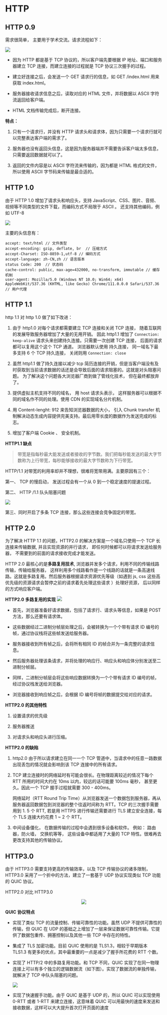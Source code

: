 # HTTP

## HTTP 0.9

需求很简单， 主要用于学术交流。请求流程如下：

<img src="./img/http0.9.webp" />

- 因为 HTTP 都是基于 TCP 协议的，所以客户端先要根据 IP 地址、端口和服务器建立 TCP 连接，而建立连接的过程就是 TCP 协议三次握手的过程。

- 建立好连接之后，会发送一个 GET 请求行的信息，如 GET /index.html 用来获取 index.html。

- 服务器接收请求信息之后，读取对应的 HTML 文件，并将数据以 ASCII 字符流返回给客户端。

- HTML 文档传输完成后，断开连接。

**特点：**

1. 只有一个请求行，并没有 HTTP 请求头和请求体，因为只需要一个请求行就可以完整表达客户端的需求了。

2. 服务器也没有返回头信息，这是因为服务器端并不需要告诉客户端太多信息，只需要返回数据就可以了。

3. 返回的文件内容是以 ASCII 字符流来传输的，因为都是 HTML 格式的文件，所以使用 ASCII 字节码来传输是最合适的。

## HTTP 1.0

由于 HTTP 1.0 增加了请求头和响应头，支持 JavaScript、CSS、图片、音频、视频等不同类型的文件下载，而编码方式不局限于 ASCll 。 还支持其他编码，例如 UTF-8

<img src="./img/http1.0.webp" />

主要的头信息有：

```
accept: text/html // 文件类型
accept-encoding: gzip, deflate, br  // 压缩方式
accept-Charset: ISO-8859-1,utf-8 // 编码方式
accept-language: zh-CN,zh // 语言版本
status Code: 200  // 状态码
cache-control: public, max-age=432000, no-transform, immutable // 缓存机制
user-agent: Mozilla/5.0 (Windows NT 10.0; Win64; x64) AppleWebKit/537.36 (KHTML, like Gecko) Chrome/111.0.0.0 Safari/537.36 // 用户代理

```

## HTTP 1.1

http 1.1 对 http 1.0 做了如下改进：

1. 由于 http1.0 对每个请求都需要建立 TCP 连接和关闭 TCP 连接， 随着互联网的发展导致服务器增加了大量的无用开销。 因此 http1.1 增加了 `Connection: keep-alive` 请求头来创建持久连接。只需要一次创建 TCP 连接， 后面的请求都可以复用这个这个 TCP 通道。 浏览器默认使用 持久连接， 同一域名下最多支持 6 个 TCP 持久连接， 关闭则用 `Connection: close`

2. 虽然 http1.1 做了持久连接以减少 tcp 简历连接的开销，但是当客户端没有及时获取到当前请求数据的话还是会导致后面的请求阻塞的。这就是对头阻塞问题。 为了解决这个问题各大浏览器厂商到做了管线化技术， 但在最终都放弃了。

3. 提供虚拟主机支持不同的域名， 用 host 请求头表示， 这样服务器可以根据不同的域名作不同的处理。使用 CDN 的实现域名分片机制。

4. 用 Content-lenght: 912 来告知浏览器数据的大小， 引入 Chunk transfer 机制解决动态生成内容提供完美支持。最后用零长度的数据作为发送完成的标志。

5. 增加了客户端 Cookie 、 安全机制。

**HTTP1.1 缺点**

> 带宽是指每秒最大能发送或者接收的字节数。我们把每秒能发送的最大字节数称为上行带宽，每秒能够接收的最大字节数称为下行带宽。

HTTP/1.1 对带宽的利用率却并不理想，很难将宽带用满。主要原因有三个：

第一、 TCP 的慢启动， 发送过程会有一个从 0 到一个稳定速度的提速过程。

第二、 HTTP /1.1 队头阻塞问题

<img src="./img/http1.1wrong.png" />

第三、同时开启了多条 TCP 连接，那么这些连接会竞争固定的带宽。

## HTTP 2.0

为了解决 HTTP 1.1 的问题，HTTP2.0 的解决方案是一个域名只使用一个 TCP 长连接来传输数据, 并且实现资源的并行请求， 即任何时候都可以将请求发送给服务器， 不需要到的前面的请求接收完成才能发送。

HTTP 2.0 最核心的是**多路复用技术**, 浏览器并发多个请求，利用不同的传输线路传输，传输给服务器， 这样利用多个线路看作是一个线路的话就是一条高速线路。这就是多路复用。然后服务器根据请求资源优先等级（如遇到 js, css 这些高优先级的资源请求会暂停之前的请求着先处理这些请求 ）处理好资源， 后以同样的方式响应客户端。

**HTTP2.0 多路复用的实现**
<img src="./img/http2Multiplexing.webp" />

- 首先，浏览器准备好请求数据，包括了请求行、请求头等信息，如果是 POST 方法，那么还要有请求体。

- 这些数据经过二进制分帧层处理之后，会被转换为一个个带有请求 ID 编号的帧，通过协议栈将这些帧发送给服务器。

- 服务器接收到所有帧之后，会将所有相同 ID 的帧合并为一条完整的请求信息。

- 然后服务器处理该条请求，并将处理的响应行、响应头和响应体分别发送至二进制分帧层。

- 同样，二进制分帧层会将这些响应数据转换为一个个带有请求 ID 编号的帧，经过协议栈发送给浏览器。

- 浏览器接收到响应帧之后，会根据 ID 编号将帧的数据提交给对应的请求。

**HTTP2.0 的其他特性**

1. 设置请求的优先级

2. 服务器推送

3. 对请求头和响应头进行压缩。

**HTTP2.0 的缺陷**

1. http2.0 由于所以请求建立在同一一个 TCP 管道中，当请求中的任意一路数据出现丢包的情况就会影响到该 TCP 连接中的所有请求。

2. TCP 建立连接时的网络延时有可能会很长。在物理距离较近的情况下每个 RTT 所用的时间大约在 10ms 以内，较远的话可能要 100ms 毫秒， 甚至更久。因此一个 TCP 握手过程就需要 300 - 400ms。

   网络延时（RTT Round Trip Time）从浏览器发送一个数据包到服务器，再从服务器返回数据包到浏览器的整个往返时间称为 RTT。TCP 的三次握手需要用到 1. 5 个 RTT, 若是用 HTTPS 进行传输还需要进行 TLS 建立安全连接，每个 TLS 连接大约花费 1 ~ 2 个 RTT。

3. 中间设备僵化， 在数据传输的过程中会遇到很多设备和软件。 例如： 路由器，防火墙， 交换机等等， 这些设备中都适用了大量的 TCP 特性。很难再去更改支持其他的传输协议。

## HTTP3.0

由于 HTTP3.0 需要支持更高的传输效率，以及 TCP 传输协议的诸多限制，HTTP3.0 采用了一个折中的方法，建立了一套基于 UDP 协议实现类似 TCP 功能的 QUIC 协议。

HTTP2.0 对比 HTTP3.0

<center>
<img  src="./img/http2vs3.png" /> 
</center>

**QUIC 协议特点**

- 实现了类似 TCP 的流量控制、传输可靠性的功能。虽然 UDP 不提供可靠性的传输，但 QUIC 在 UDP 的基础之上增加了一层来保证数据可靠性传输。它提供了数据包重传、拥塞控制以及其他一些 TCP 中存在的特性。

- 集成了 TLS 加密功能。目前 QUIC 使用的是 TLS1.3，相较于早期版本 TLS1.3 有更多的优点，其中最重要的一点是减少了握手所花费的 RTT 个数。

- 实现了 HTTP/2 中的多路复用功能。和 TCP 不同，QUIC 实现了在同一物理连接上可以有多个独立的逻辑数据流（如下图）。实现了数据流的单独传输，就解决了 TCP 中队头阻塞的问题。

   <img src="./img/duolufuyong.png" />

- 实现了快速握手功能。由于 QUIC 是基于 UDP 的，所以 QUIC 可以实现使用 0-RTT 或者 1-RTT 来建立连接，这意味着 QUIC 可以用最快的速度来发送和接收数据，这样可以大大提升首次打开页面的速度
